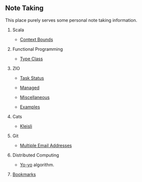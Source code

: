 ## Note Taking

This place purely serves some personal note taking information.

1. Scala

    * [Context Bounds](context-bounds.md)

2. Functional Programming 

    * [Type Class](type-class.md)

3. ZIO 

    * [Task Status](zio-task-status.md)

    * [Managed](zio-managed.md)

    * [Miscellaneous](zio-miscellaneous.md)

    * [Examples](zio-examples.md)

4. Cats

    * [Kleisli](cats-kleisli.md)

4. Git

    * [Multiple Email Addresses](multiple-email-addresses.md)

5. Distributed Computing

    * [Yo-yo](yo-yo.md) algorithm.

6. [Bookmarks](bookmarks.md)
